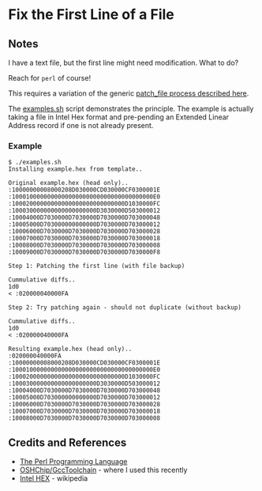# Fix the First Line of a File

## Notes

I have a text file, but the first line might need modification. What to do?

Reach for `perl` of course!

This requires a variation of the generic [patch_file process described here](../patch_file).

The [examples.sh](./examples.sh) script demonstrates the principle.
The example is actually taking a file in Intel Hex format and pre-pending an Extended Linear Address record
if one is not already present.

### Example

```
$ ./examples.sh
Installing example.hex from template..

Original example.hex (head only)..
:10000000008000208D030000CD030000CF0300001E
:1000100000000000000000000000000000000000E0
:10002000000000000000000000000000D1030000FC
:100030000000000000000000D3030000D503000012
:10004000D7030000D7030000D7030000D703000048
:10005000D703000000000000D7030000D703000012
:10006000D7030000D7030000D7030000D703000028
:10007000D7030000D7030000D7030000D703000018
:10008000D7030000D7030000D7030000D703000008
:10009000D7030000D7030000D7030000D7030000F8

Step 1: Patching the first line (with file backup)

Cummulative diffs..
1d0
< :020000040000FA

Step 2: Try patching again - should not duplicate (without backup)

Cummulative diffs..
1d0
< :020000040000FA

Resulting example.hex (head only)..
:020000040000FA
:10000000008000208D030000CD030000CF0300001E
:1000100000000000000000000000000000000000E0
:10002000000000000000000000000000D1030000FC
:100030000000000000000000D3030000D503000012
:10004000D7030000D7030000D7030000D703000048
:10005000D703000000000000D7030000D703000012
:10006000D7030000D7030000D7030000D703000028
:10007000D7030000D7030000D7030000D703000018
:10008000D7030000D7030000D7030000D703000008
```

## Credits and References
* [The Perl Programming Language](https://www.perl.org/)
* [OSHChip/GccToolchain](https://github.com/tardate/LittleArduinoProjects/tree/master/OSHChip/GccToolchain) - where I used this recently
* [Intel HEX](https://en.wikipedia.org/wiki/Intel_HEX) - wikipedia
